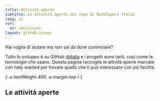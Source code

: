 ```yaml
---
title: Attività aperte
subtitle: Le attività aperte nei repo di Developers Italia
lang: it
ref:
  en: /en/issues
layout: github-issues
---
```


Hai voglia di aiutare ma non sai da dove cominciare?

Tutto lo sviluppo è su GitHub
[@italia](https://github.com/italia "Italia su Github") e
i progetti sono tanti, così come le tecnologie che usano.
Questa pagina raccoglie le attività aperte marcate con
<span class="badge badge-secondary">help wanted</span>
per trovare quello che ti può interessare con più facilità.

{:.u-textWeight-400 .u-margin-top-l }

## Le attività aperte
